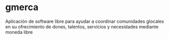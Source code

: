 # gmerca
Aplicación de software libre para ayudar a coordinar comunidades glocales en su ofrecimiento de dones, talentos, servicios y necesidades mediante moneda libre
